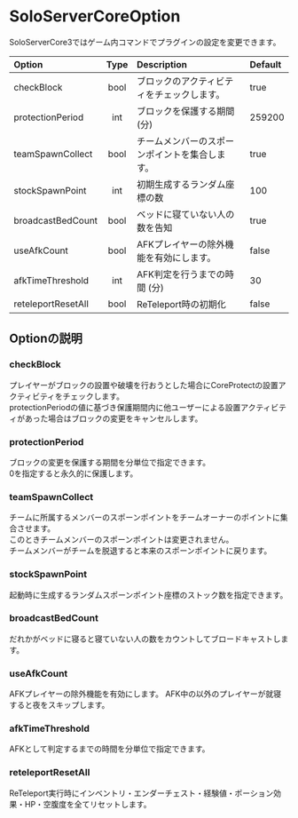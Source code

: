 # SoloServerCoreOption
SoloServerCore3ではゲーム内コマンドでプラグインの設定を変更できます。

| Option | Type | Description | Default |
| :--- | :---: | :--- | :--- |
| checkBlock | bool | ブロックのアクティビティをチェックします。 | true |
| protectionPeriod | int | ブロックを保護する期間 (分)  | 259200 |
| teamSpawnCollect | bool | チームメンバーのスポーンポイントを集合します。 | true |
| stockSpawnPoint | int | 初期生成するランダム座標の数 | 100 |
| broadcastBedCount | bool | ベッドに寝ていない人の数を告知 | true |
| useAfkCount | bool | AFKプレイヤーの除外機能を有効にします。 | false |
| afkTimeThreshold | int | AFK判定を行うまでの時間 (分) | 30 |
| reteleportResetAll | bool | ReTeleport時の初期化 | false |

## Optionの説明
### checkBlock
プレイヤーがブロックの設置や破壊を行おうとした場合にCoreProtectの設置アクティビティをチェックします。  
protectionPeriodの値に基づき保護期間内に他ユーザーによる設置アクティビティがあった場合はブロックの変更をキャンセルします。

### protectionPeriod
ブロックの変更を保護する期間を分単位で指定できます。  
0を指定すると永久的に保護します。

### teamSpawnCollect
チームに所属するメンバーのスポーンポイントをチームオーナーのポイントに集合させます。  
このときチームメンバーのスポーンポイントは変更されません。  
チームメンバーがチームを脱退すると本来のスポーンポイントに戻ります。

### stockSpawnPoint
起動時に生成するランダムスポーンポイント座標のストック数を指定できます。

### broadcastBedCount
だれかがベッドに寝ると寝ていない人の数をカウントしてブロードキャストします。

### useAfkCount
AFKプレイヤーの除外機能を有効にします。
AFK中の以外のプレイヤーが就寝すると夜をスキップします。

### afkTimeThreshold
AFKとして判定するまでの時間を分単位で指定できます。

### reteleportResetAll
ReTeleport実行時にインベントリ・エンダーチェスト・経験値・ポーション効果・HP・空腹度を全てリセットします。
